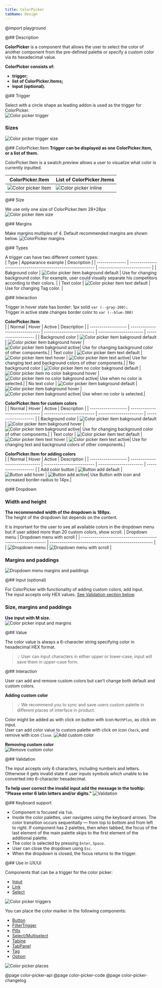 ```yaml
---
title: ColorPicker
tabName: Design
---
```


@import playground

@## Description

**ColorPicker** is a component that allows the user to select the color of another component from the pre-defined palette or specify a custom color via its hexadecimal value.

**ColorPicker consists of:**

- **trigger;**
- **list of ColorPicker.Items;**
- **input (optional).**

@## Trigger

Select with a circle shape as leading addon is used as the trigger for ColorPicker.  
![Color picker trigger](static/trigger.png)

### Sizes

![Color picker trigger size](static/trigger-size.png)

@## ColorPicker.Item
**Trigger can be displayed as one ColorPicker.Item, or a list of them.**

ColorPicker.Item is a swatch preview allows a user to visualize what color is currently inputted.

| ColorPicker.Item                                             | List of ColorPicker.Items                             |
| ------------------------------------------------------------ | ----------------------------------------------------- |
| ![Color picker item](static/colorpicker-item-bg-default.png) | ![Color picker inline](static/colorpicker-inline.png) |

@## Size

We use only one size of ColorPicker.Item 28\*28px  
![Color picker item size](static/colorpicker-item-size.png)

@## Margins

Make margins multiples of 4. Default recommended margins are shown below.
![ColorPicker margins](static/colorpicker-margins.png)

@## Types

A trigger can have two different content types:  
| Type | Appearance example | Description |
| --------------- | ------------------------------------------------------------ | --------------------------- |
| Bakground color | ![Color picker item bakground default](static/colorpicker-item-bg-default.png) | Use for changing background color. For example, user could visually separate his competitors according to their colors. |
| Text color | ![Color picker item text default](static/colorpicker-item-text-default.png) | Use for changing Tag color. |

@## Interaction

Trigger in hover state has border: 1px solid `var (--gray-200);`  
Trigger in active state changes border color to `var (--blue-300)`

**ColorPicker.Item**  
| | Normal | Hover | Active | Description |
| ------------------- | ------------------------------- | -------------------------- | ----------------------- | -------------------- |
| Background color | ![Color picker item bakground default](static/colorpicker-item-bg-default.png) | ![Color picker item bakground hover](static/colorpicker-item-bg-hover.png) | ![Color picker item bakground active](static/colorpicker-item-bg-active.png)| Use for changing background color of other components.|
| Text color | ![Color picker item text default](static/colorpicker-item-text-default.png) | ![Color picker item text hover](static/colorpicker-item-text-hover.png) | ![Color picker item text active](static/colorpicker-item-text-active.png)| Use for changing text and background colors of other components.|
| No background color | ![Color picker item  no color bakground default](static/colorpicker-item-nocolor-default.png) | ![Color picker item no color bakground hover](static/colorpicker-item-nocolor-hover.png) | ![Color picker item no color bakground active](static/colorpicker-item-nocolor-active.png)| Use when no color is selected.|
| No text color | ![Color picker item bakground default](static/colorpicker-item-text-nocolor-default.png) | ![Color picker item bakground hover](static/colorpicker-item-text-nocolor-hover.png) | ![Color picker item bakground active](static/colorpicker-item-text-nocolor-active.png)| Use when no color is selected.|

**ColorPicker.Item for custom colors**  
| | Normal | Hover | Active | Description |
| ------------------- | ------------------------------- | -------------------------- | ----------------------- | -------------------- |
| Background color | ![Color picker item bakground default](static/colorpicker-item-bg-default.png) | ![Color picker item bakground hover](static/colorpicker-item-custom-hover.png) | ![Color picker item bakground active](static/colorpicker-item-bg-active.png)| Use for changing background color of other components.|
| Text color | ![Color picker item text default](static/colorpicker-item-text-default.png) | ![Color picker item text hover](static/colorpicker-item-custom-text-hover.png) | ![Color picker item text active](static/colorpicker-item-text-active.png)| Use for changing text and background colors of other components.|

**ColorPicker.Item for adding colors**  
| | Normal | Hover | Active | Description |
| ------------------- | ------------------------------- | -------------------------- | ----------------------- | -------------------- |
| Add color button | ![Button add default](static/btn-add-default.png) | ![Button add hover](static/btn-add-hover.png) | ![Button add active](static/btn-add-active.png)| Use Button with icon and increased border-radius to 14px.|

@## Dropdown

### Width and height

**The recommended width of the dropdown is 188px.**  
The height of the dropdown list depends on the content.

It is important for the user to see all available colors in the dropdown menu but if user added more than 20 custom colors, show scroll.
| Dropdown menu | Dropdown menu with scroll |
| ------------------------------------------------------------ | ----------------------------------------------------- |
| ![Dropdown menu](static/dropdown-menu.png) | ![Dropdown menu with scroll](static/scroll.png) |

### Margins and paddings

![Dropdown menu margins and paddings](static/colorpicker-margins-paddings.png)

@## Input (optional)

For ColorPicker with functionality of adding custom colors, add input.  
The input accepts only HEX values. [See Validation section below](/components/color-picker/#validation).

### Size, margins and paddings

**Use input with M size.**  
![Color picker input and margins](static/colorpicker-input-margins.png)

@## Value

The color value is always a 6-character string specifying color in hexadecimal HEX format.

> 💡 User can input characters in either upper or lower-case, input will save them in upper-case form.

@## Interaction

User can add and remove custom colors but can't change both default and custom colors.

**Adding custom color**

> 💡 We recommend you to sync and save users custom palette in different places of interface in product.

Color might be added as with click on button with icon `MathPlus`, as click on input.  
User can add color value to custom palette with click on icon `Check`, and remove with icon `Close`.
![Add custom color](static/add-custom-color.png)

**Removing custom color**  
![Remove custom color](static/remove-custom-color.png)

@## Validation

The input accepts only 6 characters, including numbers and letters.  
Otherwise it gets invalid state if user inputs symbols which unable to be converted into 6-character hexadecimal.

**To help user correct the invalid input add the message in the tooltip: "Please enter 6 latin letters and/or digits."**
![Validation](static/validation.png)

@## Keyboard support

- Component is focused via `Tab`.
- Inside the color palettes, user navigates using the keyboard arrows. The color transition occurs sequentially — from top to bottom and from left to right. If component has 2 palettes, then when tabbed, the focus of the last element of the main palette skips to the first element of the additional palette.
- The color is selected by pressing `Enter`, `Space`.
- User can close the dropdown using `Esc`.
- When the dropdown is closed, the focus returns to the trigger.

@## Use in UX/UI

Components that can be a trigger for the color picker:

- [Input](/components/input/)
- [Link](/components/link/)
- [Select](/components/select/)

![Color picker triggers](static/color-picker-triggers.png)

You can place the color marker in the following components:

- [Button](/components/button/)
- [FilterTrigger](/components/filter-trigger/)
- [Pills](/components/pills/)
- [Select/Multiselect](/components/select/)
- [Tabine](/components/tab-line/)
- [TabPanel](/components/tab-panel/)
- [Tag](/components/tag/)
- [Option](/components/dropdown-menu/#a66af9)

![Color picker places](static/color-picker-places.png)

@page color-picker-api
@page color-picker-code
@page color-picker-changelog
